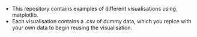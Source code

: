 - This repository contains examples of different visualisations using matplotlib. 
- Each visualisation contains a .csv of dummy data, which you replce with your own data to begin reusing the visualisation.

